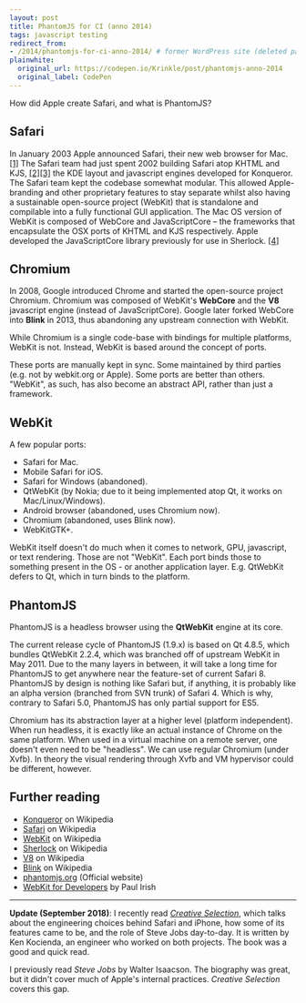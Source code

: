 ```yaml
---
layout: post
title: PhantomJS for CI (anno 2014)
tags: javascript testing
redirect_from:
- /2014/phantomjs-for-ci-anno-2014/ # former WordPress site (deleted page)
plainwhite:
  original_url: https://codepen.io/Krinkle/post/phantomjs-anno-2014
  original_label: CodePen
---
```


How did Apple create Safari, and what is PhantomJS?

<!--more-->

## Safari
In January 2003 Apple announced Safari, their new web browser for Mac. [[1]](https://dot.kde.org/2003/01/08/apple-announces-new-safari-browser)  The Safari team had just spent 2002 building Safari atop KHTML and KJS, [[2]](http://lists.kde.org/?l=kfm-devel&m=104197092318639&w=2)[[3]](https://web.archive.org/web/20070310215550/http://www.opendarwin.org/pipermail/kde-darwin/2002-June/000034.html)  the KDE layout and javascript engines developed for Konqueror. The Safari team kept the codebase somewhat modular. This allowed Apple-branding and other proprietary features to stay separate whilst also having a sustainable open-source project (WebKit) that is standalone and compilable into a fully functional GUI application. The Mac OS version of WebKit is composed of WebCore and JavaScriptCore – the frameworks that encapsulate the OSX ports of KHTML and KJS respectively. Apple developed the JavaScriptCore library previously for use in Sherlock. [[4]](https://web.archive.org/web/20070310215550/http://www.opendarwin.org/pipermail/kde-darwin/2002-June/000034.html)

## Chromium
In 2008, Google introduced Chrome and started the open-source project Chromium. Chromium was composed of WebKit's **WebCore** and the **V8** javascript engine (instead of JavaScriptCore). Google later forked WebCore into **Blink** in 2013, thus abandoning any upstream connection with WebKit.

While Chromium is a single code-base with bindings for multiple platforms, WebKit is not. Instead, WebKit is based around the concept of ports.

These ports are manually kept in sync. Some maintained by third parties (e.g. not by webkit.org or Apple). Some ports are better than others. "WebKit", as such, has also become an abstract API, rather than just a framework.

## WebKit
A few popular ports:

* Safari for Mac.
* Mobile Safari for iOS.
* Safari for Windows (abandoned).
* QtWebKit (by Nokia; due to it being implemented atop Qt, it works on Mac/Linux/Windows).
* Android browser (abandoned, uses Chromium now).
* Chromium (abandoned, uses Blink now).
* WebKitGTK+.

WebKit itself doesn't do much when it comes to network, GPU, javascript, or text rendering. Those are not "WebKit". Each port binds those to something present in the OS - or another application layer. E.g. QtWebKit defers to Qt, which in turn binds to the platform.

## PhantomJS
PhantomJS is a headless browser using the **QtWebKit** engine at its core.

The current release cycle of PhantomJS (1.9.x) is based on Qt 4.8.5, which bundles QtWebKit 2.2.4, which was branched off of upstream WebKit in May 2011. Due to the many layers in between, it will take a long time for PhantomJS to get anywhere near the feature-set of current Safari 8. PhantomJS by design is nothing like Safari but, if anything, it is probably like an alpha version (branched from SVN trunk) of Safari 4. Which is why, contrary to Safari 5.0, PhantomJS has only partial support for ES5.

Chromium has its abstraction layer at a higher level (platform independent). When run headless, it is exactly like an actual instance of Chrome on the same platform. When used in a virtual machine on a remote server, one doesn't even need to be "headless". We can use regular Chromium (under Xvfb). In theory the visual rendering through Xvfb and VM hypervisor could be different, however.

## Further reading
* [Konqueror](https://en.wikipedia.org/wiki/Konqueror) on Wikipedia
* [Safari](https://en.wikipedia.org/wiki/Safari_(web_browser)) on Wikipedia
* [WebKit](https://en.wikipedia.org/wiki/WebKit) on Wikipedia
* [Sherlock](https://en.wikipedia.org/wiki/Sherlock_(software)) on Wikipedia
* [V8](https://en.wikipedia.org/wiki/V8_(JavaScript_engine)) on Wikipedia
* [Blink](https://en.wikipedia.org/wiki/Blink_(layout_engine)) on Wikipedia
* [phantomjs.org](http://phantomjs.org/) (Official website)
* [WebKit for Developers](https://www.paulirish.com/2013/webkit-for-developers/) by Paul Irish

-------

**Update (September 2018)**: I recently read *[Creative Selection](http://creativeselection.io/)*, which talks about the engineering choices behind Safari and iPhone, how some of its features came to be, and the role of Steve Jobs day-to-day. It is written by Ken Kocienda, an engineer who worked on both projects. The book was a good and quick read.

I previously read *Steve Jobs* by Walter Isaacson. The biography was great, but it didn't cover much of Apple's internal practices. *Creative Selection* covers this gap.
